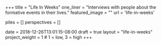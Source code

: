 +++
title = "Life In Weeks"
one_liner = "Interviews with people about the formative events in their lives."
featured_image = ""
url = 'life-in-weeks'

piles = []
perspectives = []

date = 2018-12-26T13:01:15-08:00
draft = true
layout = "life-in-weeks"
project_weight = 1 # 1 = low, 3 = high
+++

